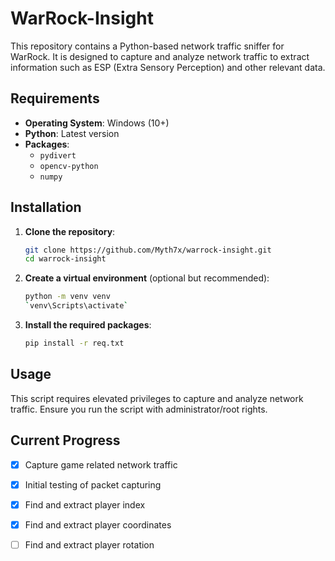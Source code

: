 # WarRock-Insight

This repository contains a Python-based network traffic sniffer for WarRock. It is designed to capture and analyze network traffic to extract information such as ESP (Extra Sensory Perception) and other relevant data.

## Requirements
- **Operating System**: Windows (10+)
- **Python**: Latest version
- **Packages**:
  - `pydivert`
  - `opencv-python`
  - `numpy`

## Installation

1. **Clone the repository**:

    ```bash
    git clone https://github.com/Myth7x/warrock-insight.git
    cd warrock-insight
    ```

2. **Create a virtual environment** (optional but recommended):

    ```bash
    python -m venv venv
    `venv\Scripts\activate`
    ```

3. **Install the required packages**:

    ```bash
    pip install -r req.txt
    ```

## Usage

This script requires elevated privileges to capture and analyze network traffic. Ensure you run the script with administrator/root rights.


## Current Progress

- [x] Capture game related network traffic
- [x] Initial testing of packet capturing
- [x] Find and extract player index
- [x] Find and extract player coordinates
- [ ] Find and extract player rotation

